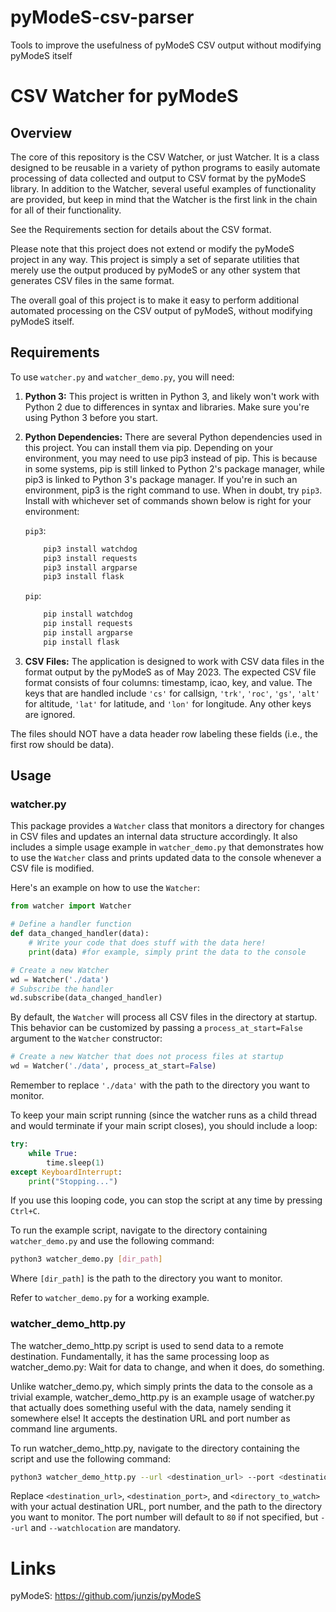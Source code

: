 # pyModeS-csv-parser
Tools to improve the usefulness of pyModeS CSV output without modifying pyModeS itself


# CSV Watcher for pyModeS

## Overview
The core of this repository is the CSV Watcher, or just Watcher. It is a class designed to be reusable in a variety of python programs to easily automate processing of data collected and output to CSV format by the pyModeS library. In addition to the Watcher, several useful examples of functionality are provided, but keep in mind that the Watcher is the first link in the chain for all of their functionality.

See the Requirements section for details about the CSV format.

Please note that this project does not extend or modify the pyModeS project in any way. This project is simply a set of separate utilities that merely use the output produced by pyModeS or any other system that generates CSV files in the same format.

The overall goal of this project is to make it easy to perform additional automated processing on the CSV output of pyModeS, without modifying pyModeS itself.

## Requirements

To use `watcher.py` and `watcher_demo.py`, you will need:

1. **Python 3:** This project is written in Python 3, and likely won't work with Python 2 due to differences in syntax and libraries. Make sure you're using Python 3 before you start.

2. **Python Dependencies:** There are several Python dependencies used in this project. You can install them via pip. Depending on your environment, you may need to use pip3 instead of pip. This is because in some systems, pip is still linked to Python 2's package manager, while pip3 is linked to Python 3's package manager. If you're in such an environment, pip3 is the right command to use. When in doubt, try `pip3`. Install with whichever set of commands shown below is right for your environment:
    
    `pip3`:
    ```bash
        pip3 install watchdog 
        pip3 install requests 
        pip3 install argparse 
        pip3 install flask
    ```
    `pip`:
    ```bash
        pip install watchdog 
        pip install requests 
        pip install argparse 
        pip install flask
    ```
3. **CSV Files:** The application is designed to work with CSV data files in the format output by the pyModeS as of May 2023. The expected CSV file format consists of four columns: timestamp, icao, key, and value. The keys that are handled include `'cs'` for callsign, `'trk'`, `'roc'`, `'gs'`, `'alt'` for altitude, `'lat'` for latitude, and `'lon'` for longitude. Any other keys are ignored.

 The files should NOT have a data header row labeling these fields (i.e., the first row should be data).

## Usage

### watcher.py
This package provides a `Watcher` class that monitors a directory for changes in CSV files and updates an internal data structure accordingly. It also includes a simple usage example in `watcher_demo.py` that demonstrates how to use the `Watcher` class and prints updated data to the console whenever a CSV file is modified.

Here's an example on how to use the `Watcher`:

```python
from watcher import Watcher

# Define a handler function
def data_changed_handler(data):
    # Write your code that does stuff with the data here!
    print(data) #for example, simply print the data to the console

# Create a new Watcher
wd = Watcher('./data')
# Subscribe the handler
wd.subscribe(data_changed_handler)
```

By default, the `Watcher` will process all CSV files in the directory at startup. This behavior can be customized by passing a `process_at_start=False` argument to the `Watcher` constructor:

```python
# Create a new Watcher that does not process files at startup
wd = Watcher('./data', process_at_start=False)
```

Remember to replace `'./data'` with the path to the directory you want to monitor.

To keep your main script running (since the watcher runs as a child thread and would terminate if your main script closes), you should include a loop:

```python
try:
    while True:
        time.sleep(1)
except KeyboardInterrupt:
    print("Stopping...")
```

If you use this looping code, you can stop the script at any time by pressing `Ctrl+C`.

To run the example script, navigate to the directory containing `watcher_demo.py` and use the following command:

```bash
python3 watcher_demo.py [dir_path]
```

Where `[dir_path]` is the path to the directory you want to monitor.

Refer to `watcher_demo.py` for a working example. 


### watcher_demo_http.py
The watcher_demo_http.py script is used to send data to a remote destination. Fundamentally, it has the same processing loop as watcher_demo.py: Wait for data to change, and when it does, do something.

Unlike watcher_demo.py, which simply prints the data to the console as a trivial example, watcher_demo_http.py is an example usage of watcher.py that actually does something useful with the data, namely sending it somewhere else! It accepts the destination URL and port number as command line arguments.

To run watcher_demo_http.py, navigate to the directory containing the script and use the following command:

```bash
python3 watcher_demo_http.py --url <destination_url> --port <destination_port> --watchlocation <directory_to_watch>
```

Replace `<destination_url>`, `<destination_port>`, and `<directory_to_watch>` with your actual destination URL, port number, and the path to the directory you want to monitor. The port number will default to `80` if not specified, but `--url` and `--watchlocation` are mandatory.

# Links
pyModeS: https://github.com/junzis/pyModeS